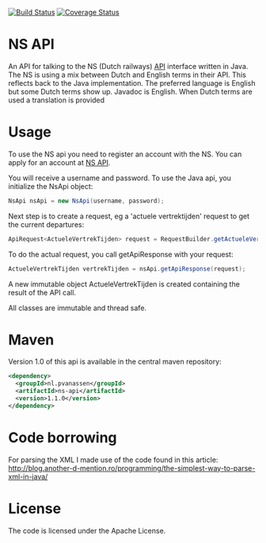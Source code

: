 [![Build Status](https://travis-ci.org/pvanassen/ns-api.png?branch=master)](https://travis-ci.org/pvanassen/ns-api)
[![Coverage Status](https://coveralls.io/repos/pvanassen/ns-api/badge.png?branch=master)](https://coveralls.io/r/pvanassen/ns-api?branch=master)

NS API
======
An API for talking to the NS (Dutch railways) [API](http://www.ns.nl/api/api) interface written in Java. 
The NS is using a mix between Dutch and English terms in their API. This 
reflects back to the Java implementation. The preferred language is English 
but some Dutch terms show up. Javadoc is English. When Dutch terms are used 
a translation is provided


Usage
=====
To use the NS api you need to register an account with the NS. You can apply for an account at [NS API](http://www.ns.nl/api/api). 

You will receive a username and password. To use the Java api, you initialize the NsApi object: 

```Java
NsApi nsApi = new NsApi(username, password);
```
Next step is to create a request, eg a 'actuele vertrektijden' request to get the current departures: 

```Java
ApiRequest<ActueleVertrekTijden> request = RequestBuilder.getActueleVertrektijden(stationName)
```

To do the actual request, you call getApiResponse with your request: 

```Java
ActueleVertrekTijden vertrekTijden = nsApi.getApiResponse(request); 
```

A new immutable object ActueleVertrekTijden is created containing the result of the API call. 

All classes are immutable and thread safe.

Maven
=====
Version 1.0 of this api is available in the central maven repository: 
```Xml
<dependency>
  <groupId>nl.pvanassen</groupId>
  <artifactId>ns-api</artifactId>
  <version>1.1.0</version>
</dependency>
```

Code borrowing
==============
For parsing the XML I made use of the code found in this article: http://blog.another-d-mention.ro/programming/the-simplest-way-to-parse-xml-in-java/

License
=======
The code is licensed under the Apache License. 
